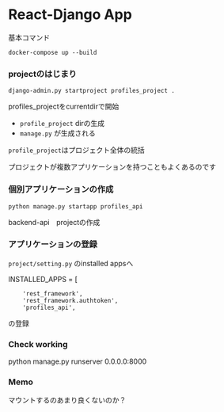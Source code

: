 # React-Django App

基本コマンド

`docker-compose up --build`


### projectのはじまり

`django-admin.py startproject profiles_project .`

profiles_projectをcurrentdirで開始

- `profile_project` dirの生成
- `manage.py` が生成される


`profile_project`はプロジェクト全体の統括

プロジェクトが複数アプリケーションを持つこともよくあるのです


### 個別アプリケーションの作成

`python manage.py startapp profiles_api`

backend-api　projectの作成



### アプリケーションの登録

`project/setting.py` のinstalled appsへ

INSTALLED_APPS = [
```
    'rest_framework',
    'rest_framework.authtoken',
    'profiles_api',
```
の登録

### Check working

python manage.py runserver 0.0.0.0:8000

### Memo

マウントするのあまり良くないのか？
